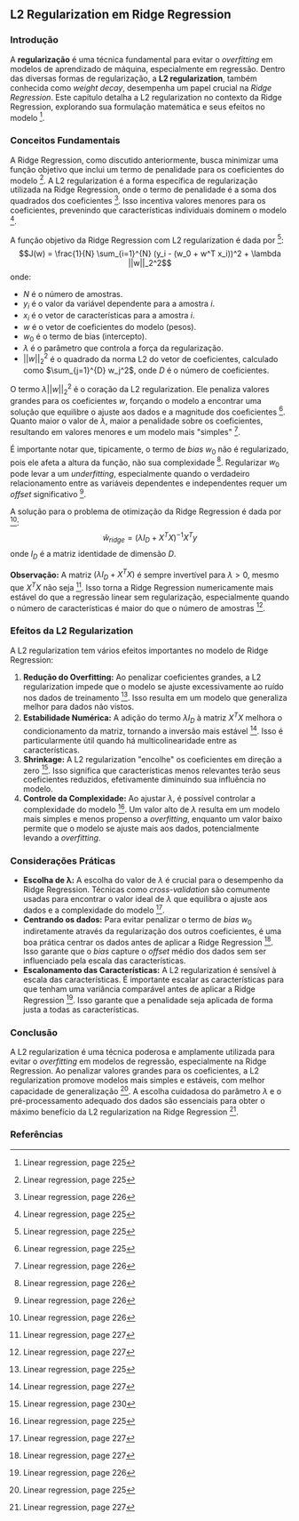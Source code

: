 ## L2 Regularization em Ridge Regression

### Introdução
A **regularização** é uma técnica fundamental para evitar o *overfitting* em modelos de aprendizado de máquina, especialmente em regressão. Dentro das diversas formas de regularização, a **L2 regularization**, também conhecida como *weight decay*, desempenha um papel crucial na *Ridge Regression*. Este capítulo detalha a L2 regularization no contexto da Ridge Regression, explorando sua formulação matemática e seus efeitos no modelo [^225].

### Conceitos Fundamentais
A Ridge Regression, como discutido anteriormente, busca minimizar uma função objetivo que inclui um termo de penalidade para os coeficientes do modelo [^225]. A L2 regularization é a forma específica de regularização utilizada na Ridge Regression, onde o termo de penalidade é a soma dos quadrados dos coeficientes [^226]. Isso incentiva valores menores para os coeficientes, prevenindo que características individuais dominem o modelo [^225].

A função objetivo da Ridge Regression com L2 regularization é dada por [^225]:
$$J(w) = \frac{1}{N} \sum_{i=1}^{N} (y_i - (w_0 + w^T x_i))^2 + \lambda ||w||_2^2$$
onde:
*   $N$ é o número de amostras.
*   $y_i$ é o valor da variável dependente para a amostra $i$.
*   $x_i$ é o vetor de características para a amostra $i$.
*   $w$ é o vetor de coeficientes do modelo (pesos).
*   $w_0$ é o termo de bias (intercepto).
*   $\lambda$ é o parâmetro que controla a força da regularização.
*   $||w||_2^2$ é o quadrado da norma L2 do vetor de coeficientes, calculado como $\sum_{j=1}^{D} w_j^2$, onde $D$ é o número de coeficientes.

O termo $\lambda ||w||_2^2$ é o coração da L2 regularization. Ele penaliza valores grandes para os coeficientes $w$, forçando o modelo a encontrar uma solução que equilibre o ajuste aos dados e a magnitude dos coeficientes [^225]. Quanto maior o valor de $\lambda$, maior a penalidade sobre os coeficientes, resultando em valores menores e um modelo mais "simples" [^226].

É importante notar que, tipicamente, o termo de *bias* $w_0$ não é regularizado, pois ele afeta a altura da função, não sua complexidade [^226]. Regularizar $w_0$ pode levar a um *underfitting*, especialmente quando o verdadeiro relacionamento entre as variáveis dependentes e independentes requer um *offset* significativo [^226].

A solução para o problema de otimização da Ridge Regression é dada por [^226]:
$$\hat{w}_{ridge} = (\lambda I_D + X^T X)^{-1} X^T y$$
onde $I_D$ é a matriz identidade de dimensão $D$.

**Observação:** A matriz $(\lambda I_D + X^T X)$ é sempre invertível para $\lambda > 0$, mesmo que $X^T X$ não seja [^227]. Isso torna a Ridge Regression numericamente mais estável do que a regressão linear sem regularização, especialmente quando o número de características é maior do que o número de amostras [^227].

### Efeitos da L2 Regularization
A L2 regularization tem vários efeitos importantes no modelo de Ridge Regression:

1.  **Redução do Overfitting:** Ao penalizar coeficientes grandes, a L2 regularization impede que o modelo se ajuste excessivamente ao ruído nos dados de treinamento [^225]. Isso resulta em um modelo que generaliza melhor para dados não vistos.
2.  **Estabilidade Numérica:** A adição do termo $\lambda I_D$ à matriz $X^T X$ melhora o condicionamento da matriz, tornando a inversão mais estável [^227]. Isso é particularmente útil quando há multicolinearidade entre as características.
3.  **Shrinkage:** A L2 regularization "encolhe" os coeficientes em direção a zero [^230]. Isso significa que características menos relevantes terão seus coeficientes reduzidos, efetivamente diminuindo sua influência no modelo.
4.  **Controle da Complexidade:** Ao ajustar $\lambda$, é possível controlar a complexidade do modelo [^225]. Um valor alto de $\lambda$ resulta em um modelo mais simples e menos propenso a *overfitting*, enquanto um valor baixo permite que o modelo se ajuste mais aos dados, potencialmente levando a *overfitting*.

### Considerações Práticas

*   **Escolha de λ:** A escolha do valor de $\lambda$ é crucial para o desempenho da Ridge Regression. Técnicas como *cross-validation* são comumente usadas para encontrar o valor ideal de $\lambda$ que equilibra o ajuste aos dados e a complexidade do modelo [^227].
*   **Centrando os dados:** Para evitar penalizar o termo de *bias* $w_0$ indiretamente através da regularização dos outros coeficientes, é uma boa prática centrar os dados antes de aplicar a Ridge Regression [^227]. Isso garante que o *bias* capture o *offset* médio dos dados sem ser influenciado pela escala das características.
*   **Escalonamento das Características:** A L2 regularization é sensível à escala das características. É importante escalar as características para que tenham uma variância comparável antes de aplicar a Ridge Regression [^226]. Isso garante que a penalidade seja aplicada de forma justa a todas as características.

### Conclusão
A L2 regularization é uma técnica poderosa e amplamente utilizada para evitar o *overfitting* em modelos de regressão, especialmente na Ridge Regression. Ao penalizar valores grandes para os coeficientes, a L2 regularization promove modelos mais simples e estáveis, com melhor capacidade de generalização [^225]. A escolha cuidadosa do parâmetro $\lambda$ e o pré-processamento adequado dos dados são essenciais para obter o máximo benefício da L2 regularization na Ridge Regression [^227].

### Referências
[^225]: Linear regression, page 225
[^226]: Linear regression, page 226
[^227]: Linear regression, page 227
[^230]: Linear regression, page 230
<!-- END -->
